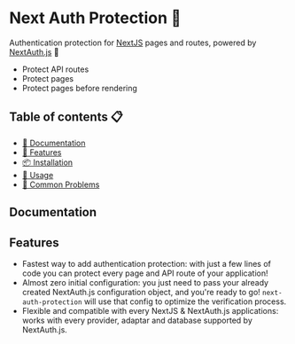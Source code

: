 # Next Auth Protection 🔐

Authentication protection for [NextJS](https://nextjs.org/) pages and routes, powered by [NextAuth.js](https://next-auth.js.org/) 🚀

- Protect API routes
- Protect pages
- Protect pages before rendering

## Table of contents 📋

- [📝 Documentation](#documentation)
- [🚀 Features](#features)
- [📦 Installation](#installation)
- [🔧 Usage](#usage)
- [🐞 Common Problems](#common-problems)

## Documentation

## Features

- Fastest way to add authentication protection: with just a few lines of code you can protect every page and API route of your application!
- Almost zero initial configuration: you just need to pass your already created NextAuth.js configuration object, and you're ready to go! `next-auth-protection` will use that config to optimize the verification process.
- Flexible and compatible with every NextJS & NextAuth.js applications: works with every provider, adaptar and database supported by NextAuth.js.


